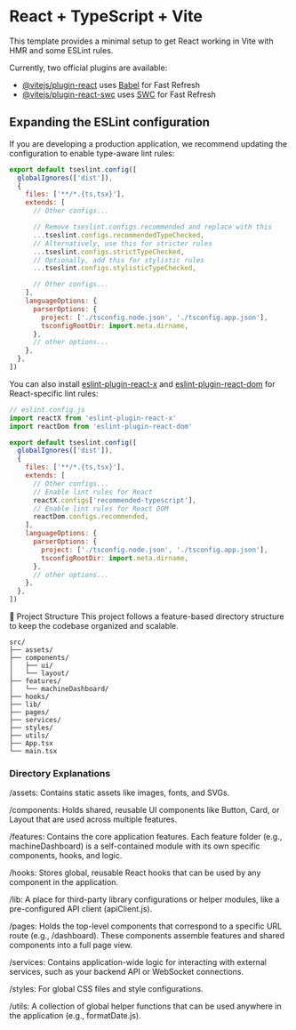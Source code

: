 # React + TypeScript + Vite

This template provides a minimal setup to get React working in Vite with HMR and some ESLint rules.

Currently, two official plugins are available:

- [@vitejs/plugin-react](https://github.com/vitejs/vite-plugin-react/blob/main/packages/plugin-react) uses [Babel](https://babeljs.io/) for Fast Refresh
- [@vitejs/plugin-react-swc](https://github.com/vitejs/vite-plugin-react/blob/main/packages/plugin-react-swc) uses [SWC](https://swc.rs/) for Fast Refresh

## Expanding the ESLint configuration

If you are developing a production application, we recommend updating the configuration to enable type-aware lint rules:

```js
export default tseslint.config([
  globalIgnores(['dist']),
  {
    files: ['**/*.{ts,tsx}'],
    extends: [
      // Other configs...

      // Remove tseslint.configs.recommended and replace with this
      ...tseslint.configs.recommendedTypeChecked,
      // Alternatively, use this for stricter rules
      ...tseslint.configs.strictTypeChecked,
      // Optionally, add this for stylistic rules
      ...tseslint.configs.stylisticTypeChecked,

      // Other configs...
    ],
    languageOptions: {
      parserOptions: {
        project: ['./tsconfig.node.json', './tsconfig.app.json'],
        tsconfigRootDir: import.meta.dirname,
      },
      // other options...
    },
  },
])
```

You can also install [eslint-plugin-react-x](https://github.com/Rel1cx/eslint-react/tree/main/packages/plugins/eslint-plugin-react-x) and [eslint-plugin-react-dom](https://github.com/Rel1cx/eslint-react/tree/main/packages/plugins/eslint-plugin-react-dom) for React-specific lint rules:

```js
// eslint.config.js
import reactX from 'eslint-plugin-react-x'
import reactDom from 'eslint-plugin-react-dom'

export default tseslint.config([
  globalIgnores(['dist']),
  {
    files: ['**/*.{ts,tsx}'],
    extends: [
      // Other configs...
      // Enable lint rules for React
      reactX.configs['recommended-typescript'],
      // Enable lint rules for React DOM
      reactDom.configs.recommended,
    ],
    languageOptions: {
      parserOptions: {
        project: ['./tsconfig.node.json', './tsconfig.app.json'],
        tsconfigRootDir: import.meta.dirname,
      },
      // other options...
    },
  },
])
```

📂 Project Structure
This project follows a feature-based directory structure to keep the codebase organized and scalable.

```
src/
├── assets/
├── components/
│   ├── ui/
│   └── layout/
├── features/
│   └── machineDashboard/
├── hooks/
├── lib/
├── pages/
├── services/
├── styles/
├── utils/
├── App.tsx
└── main.tsx
```

### Directory Explanations
/assets: Contains static assets like images, fonts, and SVGs.

/components: Holds shared, reusable UI components like Button, Card, or Layout that are used across multiple features.

/features: Contains the core application features. Each feature folder (e.g., machineDashboard) is a self-contained module with its own specific components, hooks, and logic.

/hooks: Stores global, reusable React hooks that can be used by any component in the application.

/lib: A place for third-party library configurations or helper modules, like a pre-configured API client (apiClient.js).

/pages: Holds the top-level components that correspond to a specific URL route (e.g., /dashboard). These components assemble features and shared components into a full page view.

/services: Contains application-wide logic for interacting with external services, such as your backend API or WebSocket connections.

/styles: For global CSS files and style configurations.

/utils: A collection of global helper functions that can be used anywhere in the application (e.g., formatDate.js).
